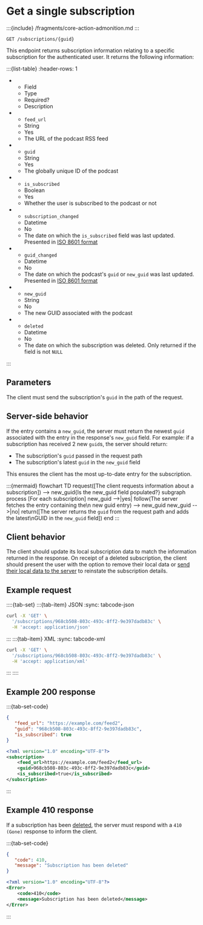 # Get a single subscription

:::{include} /fragments/core-action-admonition.md
:::

```text
GET /subscriptions/{guid}
```

This endpoint returns subscription information relating to a specific subscription for the authenticated user. It returns the following information:

:::{list-table}
:header-rows: 1

-  -  Field
   -  Type
   -  Required?
   -  Description
-  -  `feed_url`
   -  String
   -  Yes
   -  The URL of the podcast RSS feed
-  -  `guid`
   -  String<UUID>
   -  Yes
   -  The globally unique ID of the podcast
-  -  `is_subscribed`
   -  Boolean
   -  Yes
   -  Whether the user is subscribed to the podcast or not
-  -  `subscription_changed`
   -  Datetime
   -  No
   -  The date on which the `is_subscribed` field was last updated. Presented in [ISO 8601 format](https://www.iso.org/iso-8601-date-and-time-format.html)
-  -  `guid_changed`
   -  Datetime
   -  No
   -  The date on which the podcast's `guid` or `new_guid` was last updated. Presented in [ISO 8601 format](https://www.iso.org/iso-8601-date-and-time-format.html)
-  -  `new_guid`
   -  String<UUID>
   -  No
   -  The new GUID associated with the podcast
-  -  `deleted`
   -  Datetime
   -  No
   -  The date on which the subscription was deleted. Only returned if the field is not `NULL`

:::

## Parameters

The client must send the subscription's `guid` in the path of the request.

## Server-side behavior

If the entry contains a `new_guid`, the server must return the newest `guid` associated with the entry in the response's `new_guid` field. For example: if a subscription has received 2 new `guid`s, the server should return:

-  The subscription's `guid` passed in the request path
-  The subscription's latest `guid` in the `new_guid` field

This ensures the client has the most up-to-date entry for the subscription.

:::{mermaid}
flowchart TD
request([The client requests information about a subscription]) --> new_guid{Is the new_guid field populated?}
subgraph process [For each subscription]
new_guid -->|yes| follow(The server fetches the entry containing the\n new guid entry) --> new_guid
new_guid -->|no| return([The server returns the <code>guid</code> from the request path and adds the latest\nGUID in the <code>new_guid</code> field])
end
:::

## Client behavior

The client should update its local subscription data to match the information returned in the response. On receipt of a deleted subscription, the client should present the user with the option to remove their local data or [send their local data to the server](add-new.md) to reinstate the subscription details.

## Example request

::::{tab-set}
:::{tab-item} JSON
:sync: tabcode-json

```bash
curl -X 'GET' \
  '/subscriptions/968cb508-803c-493c-8ff2-9e397dadb83c' \
  -H 'accept: application/json'
```

:::
:::{tab-item} XML
:sync: tabcode-xml

```bash
curl -X 'GET' \
  '/subscriptions/968cb508-803c-493c-8ff2-9e397dadb83c' \
  -H 'accept: application/xml'
```

:::
::::

## Example 200 response

:::{tab-set-code}

```json
{
   "feed_url": "https://example.com/feed2",
   "guid": "968cb508-803c-493c-8ff2-9e397dadb83c",
   "is_subscribed": true
}
```

```xml
<?xml version="1.0" encoding="UTF-8"?>
<subscription>
	<feed_url>https://example.com/feed2</feed_url>
	<guid>968cb508-803c-493c-8ff2-9e397dadb83c</guid>
	<is_subscribed>true</is_subscribed>
</subscription>
```

:::

## Example 410 response

If a subscription has been [deleted](delete.md), the server must respond with a `410 (Gone)` response to inform the client.

:::{tab-set-code}

```json
{
   "code": 410,
   "message": "Subscription has been deleted"
}
```

```xml
<?xml version="1.0" encoding="UTF-8"?>
<Error>
	<code>410</code>
	<message>Subscription has been deleted</message>
</Error>
```

:::
